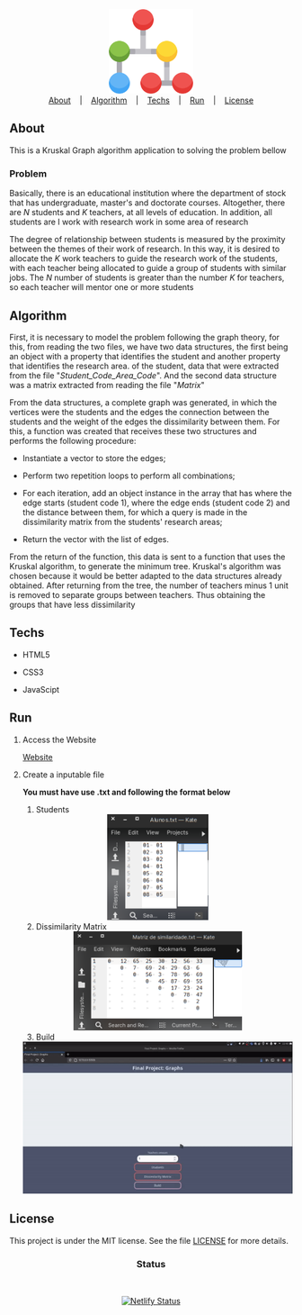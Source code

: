 <div align="center">
  <img width="150px" alt="Logo" src="./assets/img/graph.svg"/>
</div>

<div align="center">
  <a href="#about">About</a>
   &nbsp;&nbsp;&nbsp;|&nbsp;&nbsp;&nbsp;
    <a href="#algorithm">Algorithm</a>
  &nbsp;&nbsp;&nbsp;|&nbsp;&nbsp;&nbsp;
  <a href="#techs">Techs</a>
  &nbsp;&nbsp;&nbsp;|&nbsp;&nbsp;&nbsp;
  <a href="#run">Run</a>
&nbsp;&nbsp;&nbsp;|&nbsp;&nbsp;&nbsp;
  <a href="#license">License</a>
</div>

## About

This is a Kruskal Graph algorithm application to solving the problem bellow

### Problem

Basically, there is an educational institution where the department of stock that has undergraduate, master's and doctorate courses. Altogether, there are _N_ students and _K_ teachers, at all levels of education. In addition, all students are I work with research work in some area of ​​research

The degree of relationship between students is measured by the proximity between the themes of their work of research. In this way, it is desired to allocate the _K_ work teachers to guide the research work of the students, with each teacher being allocated to guide a group of students with similar jobs. The _N_ number of students is greater than the number _K_ for teachers, so each teacher will mentor one or more students

## Algorithm

First, it is necessary to model the problem following the graph theory, for this, from reading the two files, we have two data structures, the first being an object with a property that identifies the student and another property that identifies the research area. of the student, data that were extracted from the file "_Student_Code_Area_Code_". And the second data structure was a matrix extracted from reading the file "_Matrix_"

From the data structures, a complete graph was generated, in which the vertices were the students and the edges the connection between the students and the weight of the edges the dissimilarity between them. For this, a function was created that receives these two structures and performs the following procedure:

- Instantiate a vector to store the edges;

- Perform two repetition loops to perform all combinations;

- For each iteration, add an object instance in the array that has where the edge starts (student code 1), where the edge ends (student code 2) and the distance between them, for which a query is made in the dissimilarity matrix from the students' research areas;

- Return the vector with the list of edges.

From the return of the function, this data is sent to a function that uses the Kruskal algorithm, to generate the minimum tree. Kruskal's algorithm was chosen because it would be better adapted to the data structures already obtained. After returning from the tree, the number of teachers minus 1 unit is removed to separate groups between teachers. Thus obtaining the groups that have less dissimilarity

## Techs

- HTML5

- CSS3

- JavaScipt

## Run

1. Access the Website

   [Website](trabalho-grafos.netlify.app)

2. Create a inputable file

   **You must have use .txt and following the format below**

   1. Students
    <div align="center">
   <img width="180px" alt="Logo" src="./assets/img/students.png"/>
   </div>

   2. Dissimilarity Matrix
     <div align="center">
   <img width="300px" alt="Logo" src="./assets/img/matrix.png"/>
   </div>

   3. Build
   <div align="center">
    <img alt="Logo" src="./assets/demonstration.gif"/>
    </div>

## License

This project is under the MIT license. See the file [LICENSE](LICENSE) for more details.

### <div align="center">Status

<div align="center">

<br/>

[![Netlify Status](https://api.netlify.com/api/v1/badges/2404308a-820b-42eb-931f-1fb09406df4e/deploy-status)](https://app.netlify.com/sites/trabalho-grafos/deploys)

  </div>
